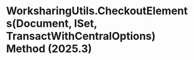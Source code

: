 # WorksharingUtils.CheckoutElements(Document, ISet<ElementId>, TransactWithCentralOptions) Method (2025.3)

﻿